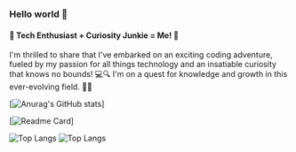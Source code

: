 ### Hello world 👋

#### 🚀 Tech Enthusiast + Curiosity Junkie = Me! 🌟
 I'm thrilled to share that I've embarked on an exciting coding adventure, fueled by my passion for all things technology and an insatiable curiosity that knows no bounds! 💻🔍
 I'm on a quest for knowledge and growth in this ever-evolving field. 🌱💡

 [![Anurag's GitHub stats](https://github-readme-stats.vercel.app/api?username=hullypereira&show_icons=true&theme=codeSTACKr)]

[![Readme Card](https://github-readme-stats.vercel.app/api/pin/?username=hullypereira&repo=tiktokjornadadev&theme=dark)]

![Top Langs](https://github-readme-stats.vercel.app/api/top-langs/?username=hullypereira&layout=compact)
![Top Langs](https://github-readme-stats.vercel.app/api/top-langs/?username=hullypereira&layout=compact)


